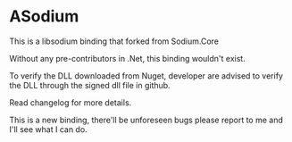 # ASodium
This is a libsodium binding that forked from Sodium.Core

Without any pre-contributors in .Net, this binding wouldn't exist.

To verify the DLL downloaded from Nuget, developer are advised to verify the DLL through the signed dll file in github.

Read changelog for more details.

This is a new binding, there'll be unforeseen bugs please report to me and I'll see what I can do.
